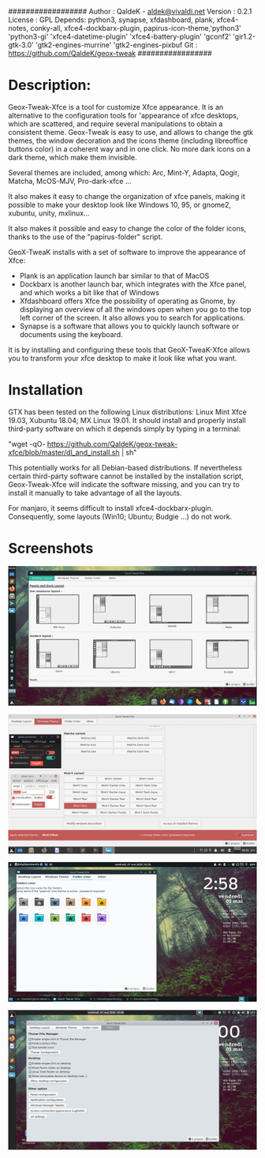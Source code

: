 ##################
Author : QaldeK - aldek@vivaldi.net
Version : 0.2.1
License : GPL
Depends: python3, synapse, xfdashboard, plank, xfce4-notes, conky-all, xfce4-dockbarx-plugin, papirus-icon-theme,'python3' 'python3-gi' 'xfce4-datetime-plugin' 'xfce4-battery-plugin' 'gconf2' 'gir1.2-gtk-3.0' 'gtk2-engines-murrine' 'gtk2-engines-pixbuf
Git : https://github.com/QaldeK/geox-tweak
#################


# Description: 

Geox-Tweak-Xfce is a tool for customize Xfce appearance. It is an alternative to the configuration tools for 'appearance of xfce desktops, which are scattered, and require several manipulations to obtain a consistent theme.
Geox-Tweak is easy to use, and allows to change the gtk themes, the window decoration and the icons theme (including libreoffice buttons color) in a coherent way and in one click. No more dark icons on a dark theme, which make them invisible. 

Several themes are included, among which: Arc, Mint-Y, Adapta, Qogir, Matcha, McOS-MJV, Pro-dark-xfce ...

It also makes it easy to change the organization of xfce panels, making it possible to make your desktop look like Windows 10, 95, or gnome2, xubuntu, unity, mxlinux...

It also makes it possible and easy to change the color of the folder icons, thanks to the use of the "papirus-folder" script.

GeoX-TweaK installs with a set of software to improve the appearance of Xfce:
  - Plank is an application launch bar similar to that of MacOS
- Dockbarx is another launch bar, which integrates with the Xfce panel, and which works a bit like that of Windows
- Xfdashboard offers Xfce the possibility of operating as Gnome, by displaying an overview of all the windows open when you go to the top left corner of the screen. It also allows you to search for applications.
- Synapse is a software that allows you to quickly launch software or documents using the keyboard.

It is by installing and configuring these tools that GeoX-TweaK-Xfce allows you to transform your xfce desktop to make it look like what you want. 

# Installation

GTX has been tested on the following Linux distributions: Linux Mint Xfce 19.03, Xubuntu 18.04; MX Linux 19.01. It should install and properly install third-party software on which it depends simply by typing in a terminal:

"wget -qO- https://github.com/QaldeK/geox-tweak-xfce/blob/master/dl_and_install.sh | sh"

This potentially works for all Debian-based distributions. If nevertheless certain third-party software cannot be installed by the installation script, Geox-Tweak-Xfce will indicate the software missing, and you can try to install it manually to take advantage of all the layouts.

For manjaro, it seems difficult to install xfce4-dockbarx-plugin. Consequently, some layouts (Win10; Ubuntu; Budgie ...) do not work.


# Screenshots

![Alt text](geox-tweak/img/screenshots5.png?raw=true "Desktop Layout")

![Alt text](geox-tweak/img/screenshots6.png?raw=true "Windows theme")

![Alt text](geox-tweak/img/screenshots7.png?raw=true "Folders icons")

![Alt text](geox-tweak/img/screenshots8.png?raw=true "Other")
